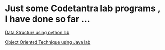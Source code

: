 # Just some Codetantra lab programs , I have done so far ...

[Data Structure using python lab](https://github.com/narayan954/niet-codetantra/tree/main/Data%20structure%20using%20python)

[Object Oriented Technique using Java lab](https://github.com/narayan954/niet-codetantra/tree/main/Object%20Oriented%20Techniques%20using%20Java%20Lab)
